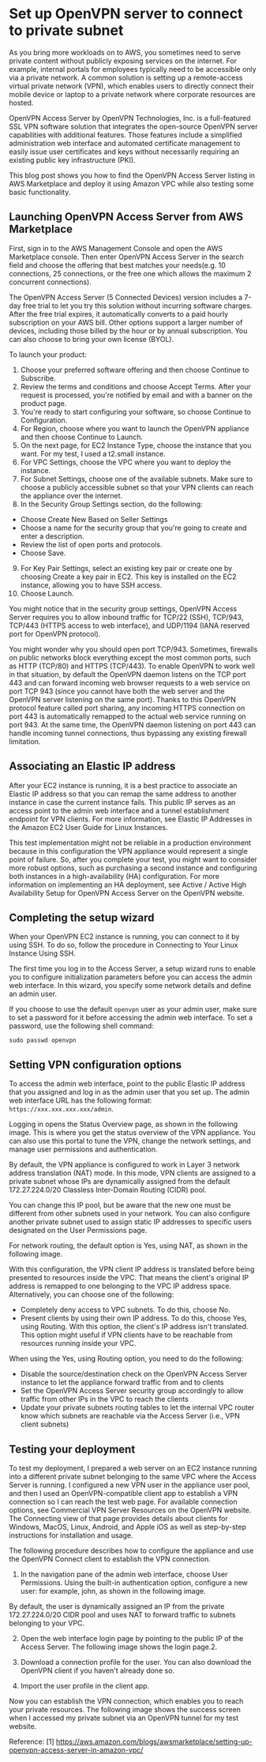 # Set up OpenVPN server to connect to private subnet

As you bring more workloads on to AWS, you sometimes need to serve private content without publicly exposing services on the internet. For example, internal portals for employees typically need to be accessible only via a private network. A common solution is setting up a remote-access virtual private network (VPN), which enables users to directly connect their mobile device or laptop to a private network where corporate resources are hosted.

OpenVPN Access Server by OpenVPN Technologies, Inc. is a full-featured SSL VPN software solution that integrates the open-source OpenVPN server capabilities with additional features. Those features include a simplified administration web interface and automated certificate management to easily issue user certificates and keys without necessarily requiring an existing public key infrastructure (PKI).

This blog post shows you how to find the OpenVPN Access Server listing in AWS Marketplace and deploy it using Amazon VPC while also testing some basic functionality.

## Launching OpenVPN Access Server from AWS Marketplace
First, sign in to the AWS Management Console and open the AWS Marketplace console. Then enter OpenVPN Access Server in the search field and choose the offering that best matches your needs(e.g. 10 connections, 25 connections, or the free one which allows the maximum 2 concurrent connections).

The OpenVPN Access Server (5 Connected Devices) version includes a 7-day free trial to let you try this solution without incurring software charges. After the free trial expires, it automatically converts to a paid hourly subscription on your AWS bill. Other options support a larger number of devices, including those billed by the hour or by annual subscription. You can also choose to bring your own license (BYOL).

To launch your product:

1. Choose your preferred software offering and then choose Continue to Subscribe.
2. Review the terms and conditions and choose Accept Terms. After your request is processed, you're notified by email and with a banner on the product page.
3. You're ready to start configuring your software, so choose Continue to Configuration.
4. For Region, choose where you want to launch the OpenVPN appliance and then choose Continue to Launch.
5. On the next page, for EC2 Instance Type, choose the instance that you want. For my test, I used a t2.small instance.
6. For VPC Settings, choose the VPC where you want to deploy the instance.
7. For Subnet Settings, choose one of the available subnets. Make sure to choose a publicly accessible subnet so that your VPN clients can reach the appliance over the internet.
8. In the Security Group Settings section, do the following:
- Choose Create New Based on Seller Settings
- Choose a name for the security group that you're going to create and enter a description.
- Review the list of open ports and protocols.
- Choose Save.
9. For Key Pair Settings, select an existing key pair or create one by choosing Create a key pair in EC2. This key is installed on the EC2 instance, allowing you to have SSH access.
10. Choose Launch.

You might notice that in the security group settings, OpenVPN Access Server requires you to allow inbound traffic for TCP/22 (SSH), TCP/943, TCP/443 (HTTPS access to web interface), and UDP/1194 (IANA reserved port for OpenVPN protocol).

You might wonder why you should open port TCP/943. Sometimes, firewalls on public networks block everything except the most common ports, such as HTTP (TCP/80) and HTTPS (TCP/443). To enable OpenVPN to work well in that situation, by default the OpenVPN daemon listens on the TCP port 443 and can forward incoming web browser requests to a web service on port TCP 943 (since you cannot have both the web server and the OpenVPN server listening on the same port). Thanks to this OpenVPN protocol feature called port sharing, any incoming HTTPS connection on port 443 is automatically remapped to the actual web service running on port 943. At the same time, the OpenVPN daemon listening on port 443 can handle incoming tunnel connections, thus bypassing any existing firewall limitation.


## Associating an Elastic IP address
After your EC2 instance is running, it is a best practice to associate an Elastic IP address so that you can remap the same address to another instance in case the current instance fails. This public IP serves as an access point to the admin web interface and a tunnel establishment endpoint for VPN clients. For more information, see Elastic IP Addresses in the Amazon EC2 User Guide for Linux Instances.

This test implementation might not be reliable in a production environment because in this configuration the VPN appliance would represent a single point of failure. So, after you complete your test, you might want to consider more robust options, such as purchasing a second instance and configuring both instances in a high-availability (HA) configuration. For more information on implementing an HA deployment, see Active / Active High Availability Setup for OpenVPN Access Server on the OpenVPN website.

## Completing the setup wizard
When your OpenVPN EC2 instance is running, you can connect to it by using SSH. To do so, follow the procedure in Connecting to Your Linux Instance Using SSH.

The first time you log in to the Access Server, a setup wizard runs to enable you to configure initialization parameters before you can access the admin web interface. In this wizard, you specify some network details and define an admin user.

If you choose to use the default ```openvpn``` user as your admin user, make sure to set a password for it before accessing the admin web interface. To set a password, use the following shell command:

```
sudo passwd openvpn
```

## Setting VPN configuration options
To access the admin web interface, point to the public Elastic IP address that you assigned and log in as the admin user that you set up. The admin web interface URL has the following format: `https://xxx.xxx.xxx.xxx/admin`.

Logging in opens the Status Overview page, as shown in the following image. This is where you get the status overview of the VPN appliance. You can also use this portal to tune the VPN, change the network settings, and manage user permissions and authentication.

By default, the VPN appliance is configured to work in Layer 3 network address translation (NAT) mode. In this mode, VPN clients are assigned to a private subnet whose IPs are dynamically assigned from the default 172.27.224.0/20 Classless Inter-Domain Routing (CIDR) pool.

You can change this IP pool, but be aware that the new one must be different from other subnets used in your network. You can also configure another private subnet used to assign static IP addresses to specific users designated on the User Permissions page.

For network routing, the default option is Yes, using NAT, as shown in the following image.

With this configuration, the VPN client IP address is translated before being presented to resources inside the VPC. That means the client's original IP address is remapped to one belonging to the VPC IP address space. Alternatively, you can choose one of the following:

- Completely deny access to VPC subnets. To do this, choose No.
- Present clients by using their own IP address. To do this, choose Yes, using Routing. With this option, the client's IP address isn't translated. This option might useful if VPN clients have to be reachable from resources running inside your VPC.

When using the Yes, using Routing option, you need to do the following:

- Disable the source/destination check on the OpenVPN Access Server instance to let the appliance forward traffic from and to clients
- Set the OpenVPN Access Server security group accordingly to allow traffic from other IPs in the VPC to reach the clients
- Update your private subnets routing tables to let the internal VPC router know which subnets are reachable via the Access Server (i.e., VPN client subnets)

## Testing your deployment
To test my deployment, I prepared a web server on an EC2 instance running into a different private subnet belonging to the same VPC where the Access Server is running. I configured a new VPN user in the appliance user pool, and then I used an OpenVPN-compatible client app to establish a VPN connection so I can reach the test web page. For available connection options, see Commercial VPN Server Resources on the OpenVPN website. The Connecting view of that page provides details about clients for Windows, MacOS, Linux, Android, and Apple iOS as well as step-by-step instructions for installation and usage.

The following procedure describes how to configure the appliance and use the OpenVPN Connect client to establish the VPN connection.

1. In the navigation pane of the admin web interface, choose User Permissions. Using the built-in authentication option, configure a new user: for example, john, as shown in the following image.

By default, the user is dynamically assigned an IP from the private 172.27.224.0/20 CIDR pool and uses NAT to forward traffic to subnets belonging to your VPC.

2. Open the web interface login page by pointing to the public IP of the Access Server. The following image shows the login page.2. 

3. Download a connection profile for the user. You can also download the OpenVPN client if you haven't already done so.

4. Import the user profile in the client app.

Now you can establish the VPN connection, which enables you to reach your private resources. The following image shows the success screen when I accessed my private subnet via an OpenVPN tunnel for my test website.


Reference:
[1] https://aws.amazon.com/blogs/awsmarketplace/setting-up-openvpn-access-server-in-amazon-vpc/
